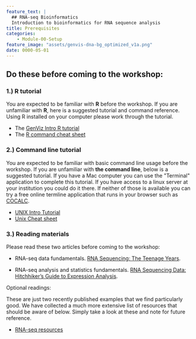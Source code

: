 ```yaml
---
feature_text: |
  ## RNA-seq Bioinformatics
  Introduction to bioinformatics for RNA sequence analysis
title: Prerequisites
categories:
    - Module-00-Setup
feature_image: "assets/genvis-dna-bg_optimized_v1a.png"
date: 0000-05-01
---
```


## Do these before coming to the workshop:

### 1.) R tutorial 
You are expected to be familiar with **R** before the workshop. If you are unfamiliar with **R**, here is a suggested tutorial and command reference. Using R installed on your computer please work through the tutorial.  

* The [GenViz Intro R tutorial](https://genviz.org/module-02-r/0002/02/01/introductionToR/) 
* The [R command cheat sheet](https://github.com/bioinformaticsdotca/bioinformaticsdotca.github.io/blob/master/resources/R_Short-refcard.pdf)

### 2.) Command line tutorial
You are expected to be familiar with basic command line usage before the workshop. If you are unfamiliar with **the command line**, below is a suggested tutorial. If you have a Mac computer you can use the "Terminal" application to complete this tutorial. If you have access to a linux server at your institution you could do it there. If neither of those is available you can try a free online termline application that runs in your browser such as [COCALC](https://cocalc.com/app?anonymous=terminal).

* [UNIX Intro Tutorial](https://rnabio.org/module-00-setup/0000/08/01/Unix/)
* [Unix Cheat sheet](http://www.mathcs.emory.edu/~valerie/courses/fall10/155/resources/unix_cheatsheet.html) 

### 3.) Reading materials
Please read these two articles before coming to the workshop:

* RNA-seq data fundamentals. [RNA Sequencing: The Teenage Years](https://pubmed.ncbi.nlm.nih.gov/31341269/).

* RNA-seq analysis and statistics fundamentals. [RNA Sequencing Data: Hitchhiker’s Guide to Expression Analysis](https://www.annualreviews.org/doi/pdf/10.1146/annurev-biodatasci-072018-021255).

Optional readings:

These are just two recently published examples that we find particularly good. We have collected a much more extensive list of resources that should be aware of below. Simply take a look at these and note for future reference.

* [RNA-seq resources](https://rnabio.org/resources/)
